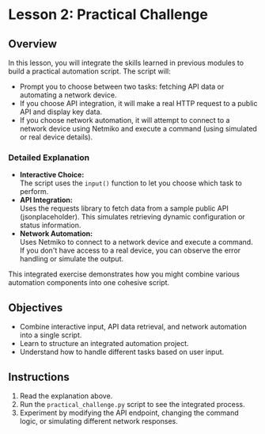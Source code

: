 # Lesson 2: Practical Challenge

## Overview
In this lesson, you will integrate the skills learned in previous modules to build a practical automation script. The script will:
- Prompt you to choose between two tasks: fetching API data or automating a network device.
- If you choose API integration, it will make a real HTTP request to a public API and display key data.
- If you choose network automation, it will attempt to connect to a network device using Netmiko and execute a command (using simulated or real device details).

### Detailed Explanation
- **Interactive Choice:**  
  The script uses the `input()` function to let you choose which task to perform.
- **API Integration:**  
  Uses the requests library to fetch data from a sample public API (jsonplaceholder). This simulates retrieving dynamic configuration or status information.
- **Network Automation:**  
  Uses Netmiko to connect to a network device and execute a command. If you don't have access to a real device, you can observe the error handling or simulate the output.

This integrated exercise demonstrates how you might combine various automation components into one cohesive script.

## Objectives
- Combine interactive input, API data retrieval, and network automation into a single script.
- Learn to structure an integrated automation project.
- Understand how to handle different tasks based on user input.

## Instructions
1. Read the explanation above.
2. Run the `practical_challenge.py` script to see the integrated process.
3. Experiment by modifying the API endpoint, changing the command logic, or simulating different network responses.

